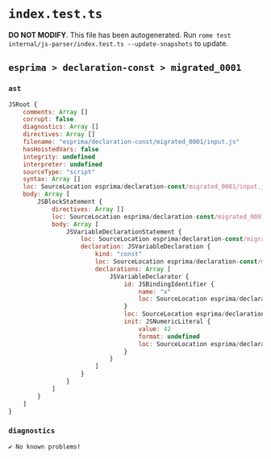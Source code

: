 # `index.test.ts`

**DO NOT MODIFY**. This file has been autogenerated. Run `rome test internal/js-parser/index.test.ts --update-snapshots` to update.

## `esprima > declaration-const > migrated_0001`

### `ast`

```javascript
JSRoot {
	comments: Array []
	corrupt: false
	diagnostics: Array []
	directives: Array []
	filename: "esprima/declaration-const/migrated_0001/input.js"
	hasHoistedVars: false
	integrity: undefined
	interpreter: undefined
	sourceType: "script"
	syntax: Array []
	loc: SourceLocation esprima/declaration-const/migrated_0001/input.js 1:0-2:0
	body: Array [
		JSBlockStatement {
			directives: Array []
			loc: SourceLocation esprima/declaration-const/migrated_0001/input.js 1:0-1:16
			body: Array [
				JSVariableDeclarationStatement {
					loc: SourceLocation esprima/declaration-const/migrated_0001/input.js 1:2-1:14
					declaration: JSVariableDeclaration {
						kind: "const"
						loc: SourceLocation esprima/declaration-const/migrated_0001/input.js 1:2-1:14
						declarations: Array [
							JSVariableDeclarator {
								id: JSBindingIdentifier {
									name: "x"
									loc: SourceLocation esprima/declaration-const/migrated_0001/input.js 1:8-1:9 (x)
								}
								loc: SourceLocation esprima/declaration-const/migrated_0001/input.js 1:8-1:14
								init: JSNumericLiteral {
									value: 42
									format: undefined
									loc: SourceLocation esprima/declaration-const/migrated_0001/input.js 1:12-1:14
								}
							}
						]
					}
				}
			]
		}
	]
}
```

### `diagnostics`

```
✔ No known problems!

```
